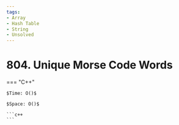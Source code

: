 ```yaml
---
tags:
- Array
- Hash Table
- String
- Unsolved
---
```



# 804. Unique Morse Code Words

=== "C++"

    $Time: O()$

    $Space: O()$

    ```c++
    ```